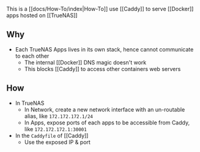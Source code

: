 This is a [[docs/How-To/index|How-To]] use [[Caddy]] to serve [[Docker]] apps hosted on [[TrueNAS]]
## Why
- Each TrueNAS Apps lives in its own stack, hence cannot communicate to each other
	- The internal [[Docker]] DNS magic doesn't work
	- This blocks [[Caddy]] to access other containers web servers
## How
- In TrueNAS
	- In Network, create a new network interface with an un-routable alias, like `172.172.172.1/24`
	- In Apps, expose ports of each apps to be accessible from Caddy, like `172.172.172.1:30001`
- In the `Caddyfile` of [[Caddy]]
	- Use the exposed IP & port